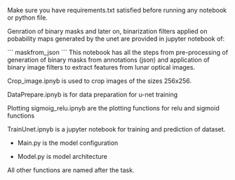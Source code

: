 

Make sure you have requirements.txt satisfied before running any notebook or python file.

Genration of binary masks and later on, binarization filters applied on pobability maps generated by the unet are provided in jupyter notebook of:

´´´
maskfrom_json
´´´
This notebook has all the steps from pre-processing of generation of binary masks from annotations (json) and application of binary image filters to extract features from lunar optical images. 

Crop_image.ipnyb is used to crop images of the sizes 256x256.

DataPrepare.ipnyb is for data preparation for u-net training

Plotting sigmoig_relu.ipnyb are the plotting functions for relu and sigmoid functions

TrainUnet.ipnyb is a jupyter notebook for training and prediction of dataset.

- Main.py is the model configuration

- Model.py is model architecture

 All other functions are named after the task.  


